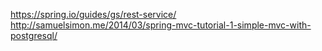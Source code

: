 <https://spring.io/guides/gs/rest-service/>
<http://samuelsimon.me/2014/03/spring-mvc-tutorial-1-simple-mvc-with-postgresql/>